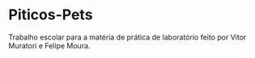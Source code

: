 # Piticos-Pets
 Trabalho escolar para a matéria de prática de laboratório feito por Vitor Muratori e Felipe Moura.

